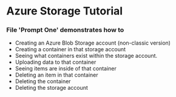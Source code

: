 # Azure Storage Tutorial

### File 'Prompt One' demonstrates how to 
- Creating an Azure Blob Storage account (non-classic version)
- Creating a container in that storage account
- Seeing what containers exist within the storage account.
- Uploading data to that container
- Seeing items are inside of that container
- Deleting an item in that container
- Deleting the container
- Deleting the storage account
